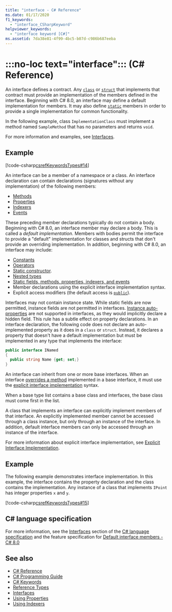 ```yaml
---
title: "interface - C# Reference"
ms.date: 01/17/2020
f1_keywords: 
  - "interface_CSharpKeyword"
helpviewer_keywords: 
  - "interface keyword [C#]"
ms.assetid: 7da38e81-4f99-4bc5-b07d-c986b687eeba
---
```

# :::no-loc text="interface"::: (C# Reference)

An interface defines a contract. Any [`class`](class.md) or [`struct`](../builtin-types/struct.md) that implements that contract must provide an implementation of the members defined in the interface. Beginning with C# 8.0, an interface may define a default implementation for members. It may also define [`static`](static.md) members in order to provide a single implementation for common functionality.

In the following example, class `ImplementationClass` must implement a method named `SampleMethod` that has no parameters and returns `void`.

For more information and examples, see [Interfaces](../../programming-guide/interfaces/index.md).

## Example

[!code-csharp[csrefKeywordsTypes#14](~/samples/snippets/csharp/VS_Snippets_VBCSharp/csrefKeywordsTypes/CS/keywordsTypes.cs#14)]

An interface can be a member of a namespace or a class. An interface declaration can contain declarations (signatures without any implementation) of the following members:

- [Methods](../../programming-guide/classes-and-structs/methods.md)
- [Properties](../../programming-guide/classes-and-structs/using-properties.md)
- [Indexers](../../programming-guide/indexers/using-indexers.md)
- [Events](event.md)

These preceding member declarations typically do not contain a body. Beginning with C# 8.0, an interface member may declare a body. This is called a *default implementation*. Members with bodies permit the interface to provide a "default" implementation for classes and structs that don't provide an overriding implementation. In addition, beginning with C# 8.0, an interface may include:

- [Constants](const.md)
- [Operators](../operators/operator-overloading.md)
- [Static constructor](../../programming-guide/classes-and-structs/constructors.md#static-constructors).
- [Nested types](../../programming-guide/classes-and-structs/nested-types.md)
- [Static fields, methods, properties, indexers, and events](static.md)
- Member declarations using the explicit interface implementation syntax.
- Explicit access modifiers (the default access is [`public`](access-modifiers.md)).

Interfaces may not contain instance state. While static fields are now permitted, instance fields are not permitted in interfaces. [Instance auto-properties](../../programming-guide/classes-and-structs/auto-implemented-properties.md) are not supported in interfaces, as they would implicitly declare a hidden field. This rule has a subtle effect on property declarations. In an interface declaration, the following code does not declare an auto-implemented property as it does in a `class` or `struct`. Instead, it declares a property that doesn't have a default implementation but must be implemented in any type that implements the interface:

```csharp
public interface INamed
{
  public string Name {get; set;}
}
```

An interface can inherit from one or more base interfaces. When an interface [overrides a method](override.md) implemented in a base interface, it must use the [explicit interface implementation](../../programming-guide/interfaces/explicit-interface-implementation.md) syntax.

When a base type list contains a base class and interfaces, the base class must come first in the list.

A class that implements an interface can explicitly implement members of that interface. An explicitly implemented member cannot be accessed through a class instance, but only through an instance of the interface. In addition, default interface members can only be accessed through an instance of the interface.

For more information about explicit interface implementation, see [Explicit Interface Implementation](../../programming-guide/interfaces/explicit-interface-implementation.md).

## Example

The following example demonstrates interface implementation. In this example, the interface contains the property declaration and the class contains the implementation. Any instance of a class that implements `IPoint` has integer properties `x` and `y`.

[!code-csharp[csrefKeywordsTypes#15](~/samples/snippets/csharp/VS_Snippets_VBCSharp/csrefKeywordsTypes/CS/keywordsTypes.cs#15)]

## C# language specification

For more information, see the [Interfaces](~/_csharplang/spec/interfaces.md) section of the [C# language specification](~/_csharplang/spec/introduction.md) and the feature specification for [Default interface members - C# 8.0](~/_csharplang/proposals/csharp-8.0/default-interface-methods.md)

## See also

- [C# Reference](../index.md)
- [C# Programming Guide](../../programming-guide/index.md)
- [C# Keywords](index.md)
- [Reference Types](reference-types.md)
- [Interfaces](../../programming-guide/interfaces/index.md)
- [Using Properties](../../programming-guide/classes-and-structs/using-properties.md)
- [Using Indexers](../../programming-guide/indexers/using-indexers.md)
